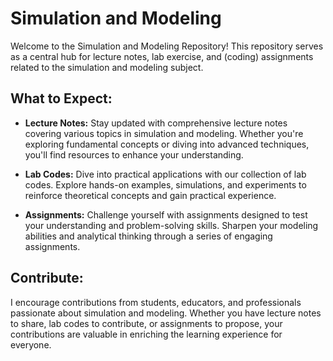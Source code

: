 # Simulation and Modeling

Welcome to the Simulation and Modeling Repository! This repository serves as a central hub for lecture notes, lab exercise, and (coding) assignments related to the simulation and modeling subject.

## What to Expect:

- **Lecture Notes:** Stay updated with comprehensive lecture notes covering various topics in simulation and modeling. Whether you're exploring fundamental concepts or diving into advanced techniques, you'll find resources to enhance your understanding.

- **Lab Codes:** Dive into practical applications with our collection of lab codes. Explore hands-on examples, simulations, and experiments to reinforce theoretical concepts and gain practical experience.

- **Assignments:** Challenge yourself with assignments designed to test your understanding and problem-solving skills. Sharpen your modeling abilities and analytical thinking through a series of engaging assignments.

## Contribute:

I encourage contributions from students, educators, and professionals passionate about simulation and modeling. Whether you have lecture notes to share, lab codes to contribute, or assignments to propose, your contributions are valuable in enriching the learning experience for everyone.
